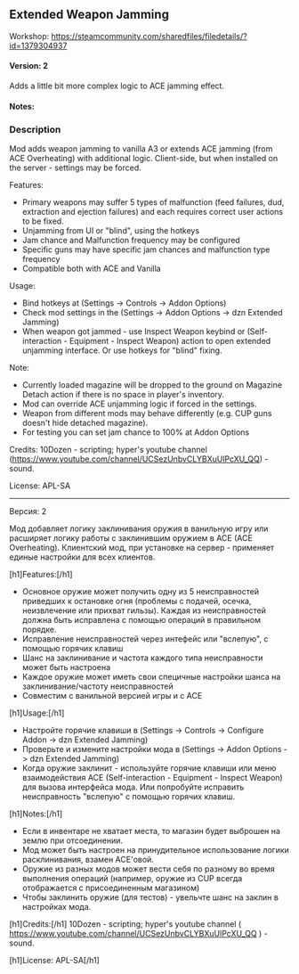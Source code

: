 ## Extended Weapon Jamming

Workshop: https://steamcommunity.com/sharedfiles/filedetails/?id=1379304937

#### Version: 2

Adds a little bit more complex logic to ACE jamming effect.

#### Notes:


### Description
Mod adds weapon jamming to vanilla A3 or extends ACE jamming (from ACE Overheating) with additional logic. 
Client-side, but when installed on the server - settings may be forced.

Features:
- Primary weapons may suffer 5 types of malfunction (feed failures, dud, extraction and ejection failures) and each requires correct user actions to be fixed.
- Unjamming from UI or "blind", using the hotkeys
- Jam chance and Malfunction frequency may be configured
- Specific guns may have specific jam chances and malfunction type frequency
- Compatible both with ACE and Vanilla

Usage:
- Bind hotkeys at (Settings -> Controls -> Addon Options)
- Check mod settings in the (Settings -> Addon Options -> dzn Extended Jamming)
- When weapon got jammed - use Inspect Weapon keybind or (Self-interaction - Equipment - Inspect Weapon) action to open extended unjamming interface. Or use hotkeys for "blind" fixing.

Note:
- Currently loaded magazine will be dropped to the ground on Magazine Detach action if there is no space in player's inventory.
- Mod can override ACE unjamming logic if forced in the settings.
- Weapon from different mods may behave differently (e.g. CUP guns doesn't hide detached magazine).
- For testing you can set jam chance to 100% at Addon Options

Credits:
10Dozen - scripting;
hyper's youtube channel (https://www.youtube.com/channel/UCSezUnbvCLYBXuUlPcXU_QQ) - sound.

License: APL-SA

--- 
Версия: 2

Мод добавляет логику заклинивания оружия в ванильную игру или расширяет логику работы с заклинившим оружием в ACE (ACE Overheating).
Клиентский мод, при установке на сервер - применяет единые настройки для всех клиентов.

[h1]Features:[/h1]
- Основное оружие может получить одну из 5 неисправностей приведших к остановке огня (проблемы с подачей, осечка, неизвлечение или прихват гильзы). Каждая из неисправностей должна быть исправлена с помощью операций в правильном порядке.
- Исправление неисправностей через интефейс или "вслепую", с помощью горячих клавиш
- Шанс на заклинивание и частота каждого типа неисправности может быть настроена
- Каждое оружие может иметь свои специчные настройки шанса на заклинивание/частоту неисправностей
- Совместим с ванильной версией игры и с ACE

[h1]Usage:[/h1]
- Настройте горячие клавиши в (Settings -> Controls -> Configure Addon -> dzn Extended Jamming)
- Проверьте и измените настройки мода в (Settings -> Addon Options -> dzn Extended Jamming)
- Когда оружие заклинит - используйте горячие клавиши или меню взаимодействия ACE (Self-interaction - Equipment - Inspect Weapon) для вызова интерфейса мода. Или попробуйте исправить неисправность "вслепую" с помощью горячих клавиш.

[h1]Notes:[/h1]
- Если в инвентаре не хватает места, то магазин будет выброшен на землю при отсоединении.
- Мод может быть настроен на принудительное использование логики расклинивания, взамен ACE'овой.
- Оружие из разных модов может вести себя по разному во время выполнения операций (например, оружие из CUP всегда отображается с присоединенным магазином)
- Чтобы заклинить оружие (для тестов) - увельчте шанс на заклин в настройках мода.


[h1]Credits:[/h1]
10Dozen - scripting;
hyper's youtube channel ( https://www.youtube.com/channel/UCSezUnbvCLYBXuUlPcXU_QQ ) - sound.

[h1]License: APL-SA[/h1]
